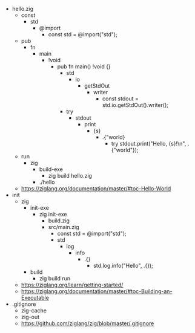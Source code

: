 - hello.zig
  - const
    - std
      - @import
        - const std = @import("std");
  - pub
    - fn
      - main
        - !void
          - pub fn main() !void {}
            - std
              - io
                - getStdOut
                  - writer
                    - const stdout = std.io.getStdOut().writer();
            - try
              - stdout
                - print
                  - {s}
                    - .{"world}
                      - try stdout.print("Hello, {s}!\n", .{"world"});
  - run
    - zig
      - build-exe
        - zig build hello.zig
      - ./hello
  - https://ziglang.org/documentation/master/#toc-Hello-World
- init
  - zig
    - init-exe
      - zig init-exe
        - build.zig
        - src/main.zig
          - const std = @import("std");
          - std
            - log
              - info
                - .{}
                  - std.log.info("Hello", .{});
    - build
      - zig build run
  - https://ziglang.org/learn/getting-started/
  - https://ziglang.org/documentation/master/#toc-Building-an-Executable
- .gitignore
  - zig-cache
  - zig-out
  - https://github.com/ziglang/zig/blob/master/.gitignore
